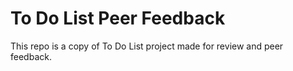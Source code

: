 # To Do List Peer Feedback

This repo is a copy of To Do List project made for review and peer feedback.